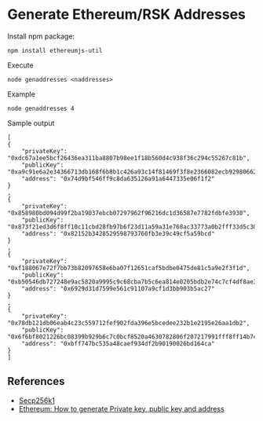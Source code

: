 # Generate Ethereum/RSK Addresses

Install npm package:

```
npm install ethereumjs-util
```

Execute
```
node genaddresses <naddresses>
```

Example
```
node genaddresses 4
```

Sample output
```
[
{
    "privateKey": "0xdc67a1ee5bcf26436ea311ba8807b98ee1f18b560d4c938f36c294c55267c81b",
    "publicKey": "0xa9c91e6a2e34366713db168f6b8b1c426a93c14f81469f3f8e2366082ecb92980662fc01be710e66d591684473532896e08b3ea3c096e2d3412a8fb134c3f2eb",
    "address": "0x74d9bf546ff9c8da635126a91a6447335e06f1f2"
}
,
{
    "privateKey": "0x858980bd094d99f2ba19037ebcb07297962f96216dc1d36587e7782fdbfe3930",
    "publicKey": "0x873f21ed3d6f8ff10c11cbd28fb97b6f23d11a59a31e768ac33773a0b2fff33d5c306f8b4794064bb77d99e7ae3b4351cd8d6cfdff486af20b5b837fbdaeb75d",
    "address": "0x82152b3428529598793760fb3e39c49cf5a59bcd"
}
,
{
    "privateKey": "0xf188067e72f7bb73b82097658e6ba07f12651caf5bdbe0475de81c5a9e2f3f1d",
    "publicKey": "0xb50546db727248e9ac5820a9995c9c68cba7b5c6ea814e0205bdb2e74c7cf4df8ae3723b593707bc94c8bba83c9f407e08c0f57be7549416f2dbde1f8e0bf1db",
    "address": "0x6929d31d7599e561c91107a9cf1d3bb903b5ac27"
}
,
{
    "privateKey": "0x78db121db06eab4c23c559712fef902fda396e5bcedee232b1e2195e26aa1db2",
    "publicKey": "0x6f6bf8021226bc08399b929b6c7c0bcf8520a4630782806f207217991fff8ff14b7c1626df0a241cb3c03440510dad2f8807f41ed5b808e1532252e0636bb5a1",
    "address": "0xbff747bc535a48caef934df2b90190026bd164ca"
}
]
```

## References

- [Secp256k1](https://en.bitcoin.it/wiki/Secp256k1)
- [Ethereum: How to generate Private key, public key and address](https://ethereum.stackexchange.com/questions/39384/how-to-generate-private-key-public-key-and-address)

